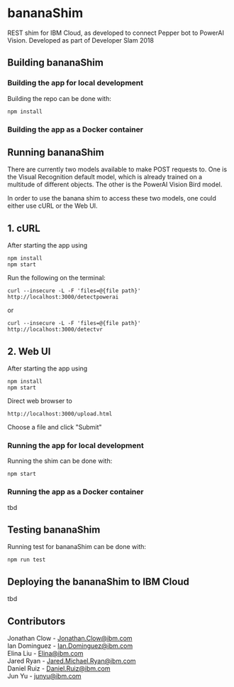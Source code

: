 # bananaShim

REST shim for IBM Cloud, as developed to connect Pepper
bot to PowerAI Vision.  Developed as part of Developer Slam 2018

## Building bananaShim

### Building the app for local development

Building the repo can be done with:

```
npm install
```

### Building the app as a Docker container

## Running bananaShim

There are currently two models available to make POST requests to.
One is the Visual Recognition default model, which is already trained on a multitude of different objects.
The other is the PowerAI Vision Bird model.

In order to use the banana shim to access these two models, one could either use cURL or the Web UI.

## 1. cURL
After starting the app using
```
npm install
npm start
```
Run the following on the terminal:
```
curl --insecure -L -F 'files=@{file path}' http://localhost:3000/detectpowerai
```
or
```
curl --insecure -L -F 'files=@{file path}' http://localhost:3000/detectvr
```

## 2. Web UI
After starting the app using
```
npm install
npm start
```
Direct web browser to 
```
http://localhost:3000/upload.html
```
Choose a file and click "Submit"

### Running the app for local development

Running the shim can be done with:

```
npm start
```

### Running the app as a Docker container

tbd

## Testing bananaShim

Running test for bananaShim can be done with:

```
npm run test
```

## Deploying the bananaShim to IBM Cloud

tbd

## Contributors

Jonathan Clow - [Jonathan.Clow@ibm.com](mailto:jonathan.clow@ibm.com)  
Ian Dominguez - [Ian.Dominguez@ibm.com](mailto:Ian.Dominguez@ibm.com)  
Elina Liu - [Elina@ibm.com](mailto:Elina@ibm.com)  
Jared Ryan - [Jared.Michael.Ryan@ibm.com](mailto:Jared.Michael.Ryan@ibm.com)  
Daniel Ruiz - [Daniel.Ruiz@ibm.com](mailto:Daniel.Ruiz@ibm.com)  
Jun Yu - [junyu@ibm.com](mailto:junyu@ibm.com)  
